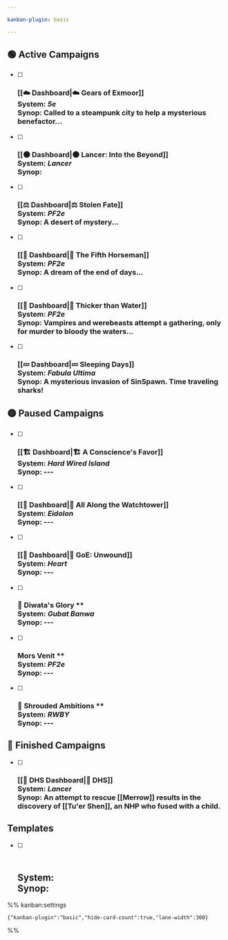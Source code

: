 ```yaml
---

kanban-plugin: basic

---
```


## 🟢 Active Campaigns

- [ ] ### [[☁️ Dashboard|☁️ Gears of Exmoor]]<br>**System:** *5e*<br>**Synop:** Called to a steampunk city to help a mysterious benefactor...
- [ ] ### [[🌑 Dashboard|🌑 Lancer: Into the Beyond]]<br>**System:** *Lancer*<br>**Synop:**
- [ ] ### [[⚖️ Dashboard|⚖️ Stolen Fate]]<br>**System:** *PF2e*<br>**Synop:** A desert of mystery...
- [ ] ###  [[🐴 Dashboard|🐴 The Fifth Horseman]]<br>**System:** *PF2e*<br>**Synop:** A dream of the end of days...
- [ ] ### [[🧛 Dashboard|🧛 Thicker than Water]]<br>**System:** *PF2e*<br>**Synop:** Vampires and werebeasts attempt a gathering, only for murder to bloody the waters...
- [ ] ### [[💤 Dashboard|💤 Sleeping Days]]<br>**System:** *Fabula Ultima*<br>**Synop:** A mysterious invasion of SinSpawn. Time traveling sharks!


## 🟡 Paused Campaigns

- [ ] ### [[🏗 Dashboard|🏗 A Conscience's Favor]]<br>**System:** *Hard Wired Island*<br>**Synop:** ---
- [ ] ### [[💽 Dashboard|💽 All Along the Watchtower]]<br>**System:** *Eidolon*<br>**Synop:** ---
- [ ] ### [[🧡 Dashboard|🧡 GoE: Unwound]]<br>**System:** *Heart*<br>**Synop:** ---
- [ ] ### 🎏 Diwata's Glory \*\*<br>**System:** *Gubat Banwa*<br>**Synop:** ---
- [ ] ### Mors Venit \*\*<br>**System:** *PF2e*<br>**Synop:** ---
- [ ] ### 🌹 Shrouded Ambitions \*\*<br>**System:** *RWBY*<br>**Synop:** ---


## 🏁 Finished Campaigns

- [ ] ###  [[🔫 DHS Dashboard|🔫 DHS]]<br>**System:** *Lancer*<br>**Synop:** An attempt to rescue [[Merrow]] results in the discovery of [[Tu'er Shen]], an NHP who fused with a child.


## Templates

- [ ] ## <br>**System:** <br>**Synop:**




%% kanban:settings
```
{"kanban-plugin":"basic","hide-card-count":true,"lane-width":300}
```
%%